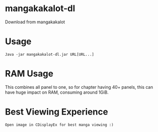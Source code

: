 # mangakakalot-dl
Download from mangakakalot

# Usage
    Java -jar mangakakalot-dl.jar URL[URL...]

# RAM Usage
This combines all panel to one, so for chapter having 40+ panels, this can have huge impact on RAM, consuming around 1GiB.
    
# Best Viewing Experience
    Open image in CDisplayEx for best manga viewing :)
